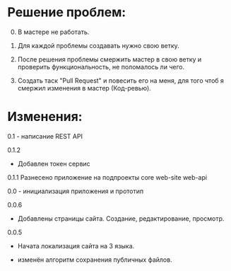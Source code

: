 Решение проблем:
======
0. В мастере не работать.

1. Для каждой проблемы создавать нужно свою ветку. 

2. После решения проблемы смержить мастер в свою ветку и проверить функциональность, не поломалось ли чего.

3. Создать таск "Pull Request" и повесить его на меня, для того чтоб я смержил изменения в мастер (Код-ревью).

Изменения:
======

0.1 - написание REST API

0.1.2

* Добавлен токен сервис

0.1.1
Разнесено приложение на подпроекты core web-site web-api

0.0 - инициализация приложения и прототип

0.0.6

* Добавлены страницы сайта. Создание, редактирование, просмотр.

0.0.5

* Начата локализация сайта на 3 языка.

* изменён алгоритм сохранения публичных файлов.
